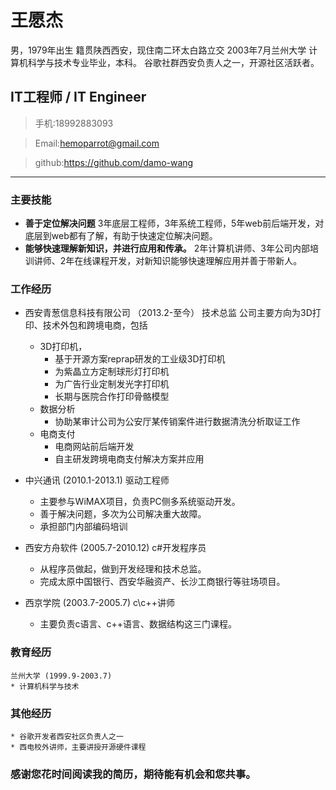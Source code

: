 # 王愿杰
男，1979年出生
籍贯陕西西安，现住南二环太白路立交
2003年7月兰州大学 计算机科学与技术专业毕业，本科。
谷歌社群西安负责人之一，开源社区活跃者。
## IT工程师 / IT Engineer

> 手机:18992883093

> Email:hemoparrot@gmail.com

> github:https://github.com/damo-wang

***
### 主要技能
* **善于定位解决问题**
    3年底层工程师，3年系统工程师，5年web前后端开发，对底层到web都有了解，有助于快速定位解决问题。
* **能够快速理解新知识，并进行应用和传承。**
    2年计算机讲师、3年公司内部培训讲师、2年在线课程开发，对新知识能够快速理解应用并善于带新人。

### 工作经历
* 西安青葱信息科技有限公司 （2013.2-至今）
    技术总监
    公司主要方向为3D打印、技术外包和跨境电商，包括
    * 3D打印机，
        * 基于开源方案reprap研发的工业级3D打印机
        * 为紫晶立方定制球形灯打印机
        * 为广告行业定制发光字打印机
        * 长期与医院合作打印骨骼模型
    * 数据分析
        * 协助某审计公司为公安厅某传销案件进行数据清洗分析取证工作
    * 电商支付
        * 电商网站前后端开发
        * 自主研发跨境电商支付解决方案并应用
* 中兴通讯 (2010.1-2013.1)
    驱动工程师
    * 主要参与WiMAX项目，负责PC侧多系统驱动开发。
    * 善于解决问题，多次为公司解决重大故障。
    * 承担部门内部编码培训

* 西安方舟软件 (2005.7-2010.12)
    c#开发程序员
    * 从程序员做起，做到开发经理和技术总监。
    * 完成太原中国银行、西安华融资产、长沙工商银行等驻场项目。

* 西京学院 (2003.7-2005.7)
    c\c++讲师
    * 主要负责c语言、c++语言、数据结构这三门课程。

### 教育经历
    兰州大学 (1999.9-2003.7)
    * 计算机科学与技术

### 其他经历
    * 谷歌开发者西安社区负责人之一
    * 西电校外讲师，主要讲授开源硬件课程

### 感谢您花时间阅读我的简历，期待能有机会和您共事。
